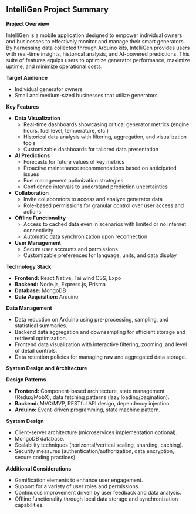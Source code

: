 ## IntelliGen Project Summary

**Project Overview**

IntelliGen is a mobile application designed to empower individual owners and businesses to effectively monitor and manage their smart generators. By harnessing data collected through Arduino kits, IntelliGen provides users with real-time insights, historical analysis, and AI-powered predictions. This suite of features equips users to optimize generator performance, maximize uptime, and minimize operational costs.

**Target Audience**

* Individual generator owners
* Small and medium-sized businesses that utilize generators

**Key Features**

* **Data Visualization**
    * Real-time dashboards showcasing critical generator metrics (engine hours, fuel level, temperature, etc.)
    * Historical data analysis with filtering, aggregation, and visualization tools
    * Customizable dashboards for tailored data presentation
* **AI Predictions**
    * Forecasts for future values of key metrics
    * Proactive maintenance recommendations based on anticipated issues
    * Fuel management optimization strategies
    * Confidence intervals to understand prediction uncertainties
* **Collaboration**
    * Invite collaborators to access and analyze generator data
    * Role-based permissions for granular control over user access and actions
* **Offline Functionality**
    * Access to cached data even in scenarios with limited or no internet connectivity
    * Automatic data synchronization upon reconnection
* **User Management**
    * Secure user accounts and permissions
    * Customizable preferences for language, units, and data display

**Technology Stack**

* **Frontend:** React Native, Tailwind CSS, Expo
* **Backend:** Node.js, Express.js, Prisma
* **Database:** MongoDB
* **Data Acquisition:** Arduino

**Data Management**

* Data reduction on Arduino using pre-processing, sampling, and statistical summaries.
* Backend data aggregation and downsampling for efficient storage and retrieval optimization.
* Frontend data visualization with interactive filtering, zooming, and level of detail controls.
* Data retention policies for managing raw and aggregated data storage.

**System Design and Architecture**

**Design Patterns**

* **Frontend:** Component-based architecture, state management (Redux/MobX), data fetching patterns (lazy loading/pagination).
* **Backend:** MVC/MVP, RESTful API design, dependency injection.
* **Arduino:** Event-driven programming, state machine pattern.

**System Design**

* Client-server architecture (microservices implementation optional).
* MongoDB database.
* Scalability techniques (horizontal/vertical scaling, sharding, caching).
* Security measures (authentication/authorization, data encryption, secure coding practices).

**Additional Considerations**

* Gamification elements to enhance user engagement.
* Support for a variety of user roles and permissions.
* Continuous improvement driven by user feedback and data analysis.
* Offline functionality through local data storage and synchronization capabilities.
